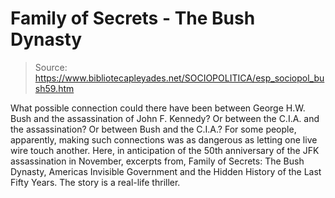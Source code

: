 # Family of Secrets - The Bush Dynasty

> Source: https://www.bibliotecapleyades.net/SOCIOPOLITICA/esp_sociopol_bush59.htm

What possible connection
could there have been
between George H.W. Bush and
the
assassination of John F. Kennedy?
Or between the C.I.A. and
the assassination?
Or between Bush and the
C.I.A.?
For some people, apparently,
making such connections was
as dangerous as letting one
live wire touch another.
Here, in anticipation of
the 50th anniversary of the
JFK assassination in November,
excerpts from,
Family of Secrets: The Bush
Dynasty, Americas Invisible Government
and the Hidden History of the Last
Fifty Years.
The story is a real-life
thriller.
